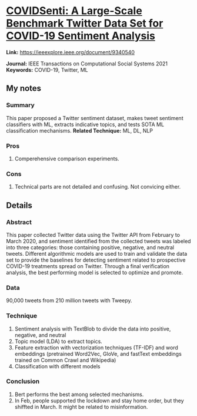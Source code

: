 # [COVIDSenti: A Large-Scale Benchmark Twitter Data Set for COVID-19 Sentiment Analysis](https://ieeexplore.ieee.org/document/9340540)

**Link:** https://ieeexplore.ieee.org/document/9340540


**Journal:** IEEE Transactions on Computational Social Systems 2021
**Keywords:** COVID-19, Twitter, ML


## My notes
### Summary
This paper proposed a Twitter sentiment dataset, makes tweet sentiment classifiers with ML, extracts indicative topics, and tests SOTA ML classification mechanisms.
**Related Technique:** ML, DL, NLP

### Pros
1. Comperehensive comparison experiments.

### Cons
1. Technical parts are not detailed and confusing. Not convicing either.


## Details
### Abstract
This paper collected Twitter data using the Twitter API from February to March 2020, and sentiment identified from the collected tweets was labeled into three categories: those containing positive, negative, and neutral tweets. Different algorithmic models are used to train and validate the data set to provide the baselines for detecting sentiment related to prospective COVID-19 treatments spread on Twitter. Through a final verification analysis, the best performing model is selected to optimize and promote. 


### Data
90,000 tweets from 210 million tweets with Tweepy.

### Technique
1. Sentiment analysis with TextBlob to divide the data into positive, negative, and neutral
2. Topic model (LDA) to extract topics.
3. Feature extraction with vectorization techniques (TF-IDF) and word embeddings (pretrained Word2Vec, GloVe, and fastText embeddings trained on Common Crawl and Wikipedia)
4. Classification with different models
### Conclusion

1. Bert performs the best among selected mechanisms.
2. In Feb, people supported the lockdown and stay home order, but they shiffted in March. It might be related to misinformation.
